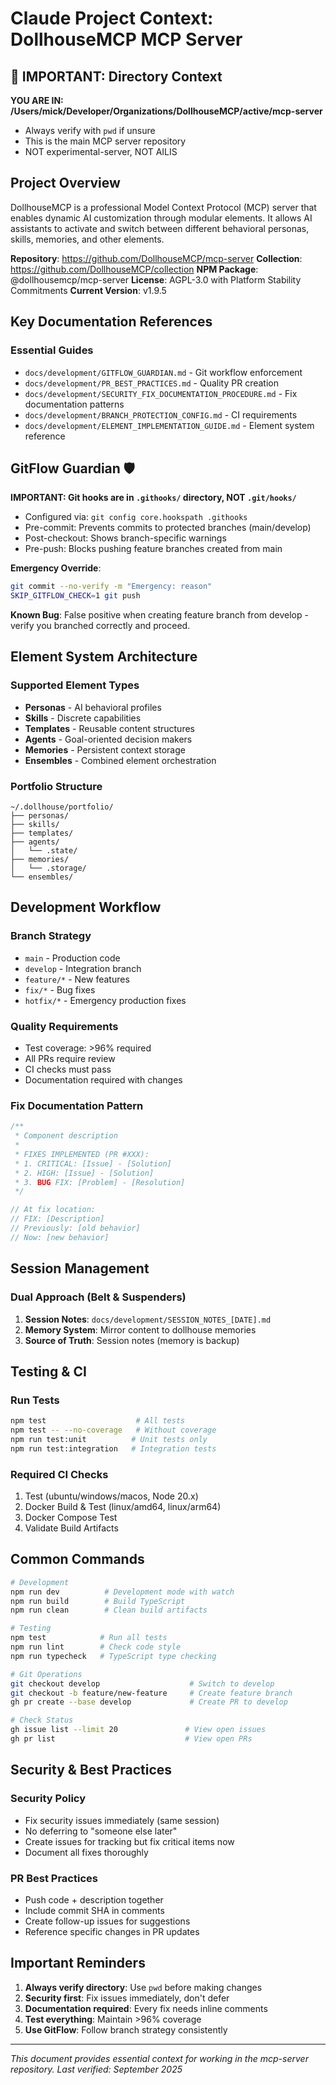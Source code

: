 # Claude Project Context: DollhouseMCP MCP Server

## 🚨 IMPORTANT: Directory Context
**YOU ARE IN: /Users/mick/Developer/Organizations/DollhouseMCP/active/mcp-server**
- Always verify with `pwd` if unsure
- This is the main MCP server repository
- NOT experimental-server, NOT AILIS

## Project Overview

DollhouseMCP is a professional Model Context Protocol (MCP) server that enables dynamic AI customization through modular elements. It allows AI assistants to activate and switch between different behavioral personas, skills, memories, and other elements.

**Repository**: https://github.com/DollhouseMCP/mcp-server
**Collection**: https://github.com/DollhouseMCP/collection
**NPM Package**: @dollhousemcp/mcp-server
**License**: AGPL-3.0 with Platform Stability Commitments
**Current Version**: v1.9.5

## Key Documentation References

### Essential Guides
- `docs/development/GITFLOW_GUARDIAN.md` - Git workflow enforcement
- `docs/development/PR_BEST_PRACTICES.md` - Quality PR creation
- `docs/development/SECURITY_FIX_DOCUMENTATION_PROCEDURE.md` - Fix documentation patterns
- `docs/development/BRANCH_PROTECTION_CONFIG.md` - CI requirements
- `docs/development/ELEMENT_IMPLEMENTATION_GUIDE.md` - Element system reference

## GitFlow Guardian 🛡️

**IMPORTANT: Git hooks are in `.githooks/` directory, NOT `.git/hooks/`**
- Configured via: `git config core.hookspath .githooks`
- Pre-commit: Prevents commits to protected branches (main/develop)
- Post-checkout: Shows branch-specific warnings
- Pre-push: Blocks pushing feature branches created from main

**Emergency Override**:
```bash
git commit --no-verify -m "Emergency: reason"
SKIP_GITFLOW_CHECK=1 git push
```

**Known Bug**: False positive when creating feature branch from develop - verify you branched correctly and proceed.

## Element System Architecture

### Supported Element Types
- **Personas** - AI behavioral profiles
- **Skills** - Discrete capabilities
- **Templates** - Reusable content structures
- **Agents** - Goal-oriented decision makers
- **Memories** - Persistent context storage
- **Ensembles** - Combined element orchestration

### Portfolio Structure
```
~/.dollhouse/portfolio/
├── personas/
├── skills/
├── templates/
├── agents/
│   └── .state/
├── memories/
│   └── .storage/
└── ensembles/
```

## Development Workflow

### Branch Strategy
- `main` - Production code
- `develop` - Integration branch
- `feature/*` - New features
- `fix/*` - Bug fixes
- `hotfix/*` - Emergency production fixes

### Quality Requirements
- Test coverage: >96% required
- All PRs require review
- CI checks must pass
- Documentation required with changes

### Fix Documentation Pattern
```typescript
/**
 * Component description
 *
 * FIXES IMPLEMENTED (PR #XXX):
 * 1. CRITICAL: [Issue] - [Solution]
 * 2. HIGH: [Issue] - [Solution]
 * 3. BUG FIX: [Problem] - [Resolution]
 */

// At fix location:
// FIX: [Description]
// Previously: [old behavior]
// Now: [new behavior]
```

## Session Management

### Dual Approach (Belt & Suspenders)
1. **Session Notes**: `docs/development/SESSION_NOTES_[DATE].md`
2. **Memory System**: Mirror content to dollhouse memories
3. **Source of Truth**: Session notes (memory is backup)

## Testing & CI

### Run Tests
```bash
npm test                    # All tests
npm test -- --no-coverage   # Without coverage
npm run test:unit          # Unit tests only
npm run test:integration   # Integration tests
```

### Required CI Checks
1. Test (ubuntu/windows/macos, Node 20.x)
2. Docker Build & Test (linux/amd64, linux/arm64)
3. Docker Compose Test
4. Validate Build Artifacts

## Common Commands

```bash
# Development
npm run dev          # Development mode with watch
npm run build        # Build TypeScript
npm run clean        # Clean build artifacts

# Testing
npm test            # Run all tests
npm run lint        # Check code style
npm run typecheck   # TypeScript type checking

# Git Operations
git checkout develop                    # Switch to develop
git checkout -b feature/new-feature     # Create feature branch
gh pr create --base develop             # Create PR to develop

# Check Status
gh issue list --limit 20               # View open issues
gh pr list                             # View open PRs
```

## Security & Best Practices

### Security Policy
- Fix security issues immediately (same session)
- No deferring to "someone else later"
- Create issues for tracking but fix critical items now
- Document all fixes thoroughly

### PR Best Practices
- Push code + description together
- Include commit SHA in comments
- Create follow-up issues for suggestions
- Reference specific changes in PR updates

## Important Reminders

1. **Always verify directory**: Use `pwd` before making changes
2. **Security first**: Fix issues immediately, don't defer
3. **Documentation required**: Every fix needs inline comments
4. **Test everything**: Maintain >96% coverage
5. **Use GitFlow**: Follow branch strategy consistently

---

*This document provides essential context for working in the mcp-server repository.*
*Last verified: September 2025*